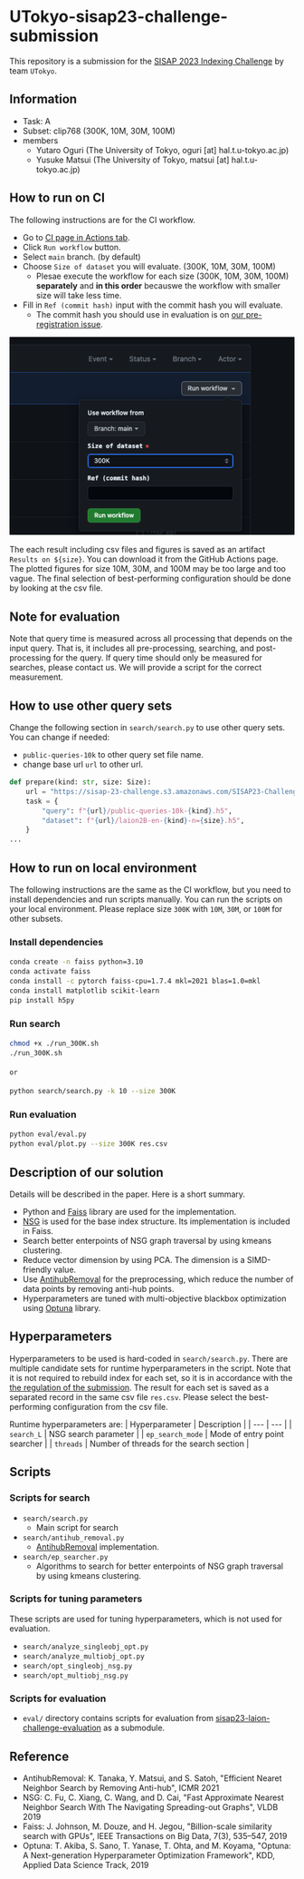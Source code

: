 # UTokyo-sisap23-challenge-submission

This repository is a submission for the [SISAP 2023 Indexing Challenge](https://sisap-challenges.github.io/) by team `UTokyo`.

## Information
- Task: A
- Subset: clip768 (300K, 10M, 30M, 100M)
- members
  - Yutaro Oguri (The University of Tokyo, oguri [at] hal.t.u-tokyo.ac.jp)
  - Yusuke Matsui (The University of Tokyo, matsui [at] hal.t.u-tokyo.ac.jp)

## How to run on CI
The following instructions are for the CI workflow. 

- Go to [CI page in Actions tab](https://github.com/mti-lab/UTokyo-sisap23-challenge-submission/actions/workflows/ci.yml).
- Click `Run workflow` button.
- Select `main` branch. (by default)
- Choose `Size of dataset` you will evaluate. (300K, 10M, 30M, 100M)
  - Plesae execute the workflow for each size (300K, 10M, 30M, 100M) **separately** and **in this order** becauswe the workflow with smaller size will take less time.
- Fill in `Ref (commit hash)` input with the commit hash you will evaluate.
  - The commit hash you should use in evaluation is on [our pre-registration issue](https://github.com/sisap-challenges/challenge2023/issues/2).


![CI page](./image/ci_instruction.png)

The each result including csv files and figures is saved as an artifact `Results on ${size}`. You can download it from the GitHub Actions page. The plotted figures for size 10M, 30M, and 100M may be too large and too vague. The final selection of best-performing configuration should be done by looking at the csv file.

## Note for evaluation
Note that query time is measured across all processing that depends on the input query. That is, it includes all pre-processing, searching, and post-processing for the query. If query time should only be measured for searches, please contact us. We will provide a script for the correct measurement.

## How to use other query sets
Change the following section in `search/search.py` to use other query sets.
You can change if needed:
- `public-queries-10k` to other query set file name.
- change base url `url` to other url.

```python
def prepare(kind: str, size: Size):
    url = "https://sisap-23-challenge.s3.amazonaws.com/SISAP23-Challenge"
    task = {
        "query": f"{url}/public-queries-10k-{kind}.h5",
        "dataset": f"{url}/laion2B-en-{kind}-n={size}.h5",
    }
...
```

## How to run on local environment
The following instructions are the same as the CI workflow, but you need to install dependencies and run scripts manually. You can run the scripts on your local environment.
Please replace size `300K` with `10M`, `30M`, or `100M` for other subsets.

### Install dependencies
```bash
conda create -n faiss python=3.10
conda activate faiss
conda install -c pytorch faiss-cpu=1.7.4 mkl=2021 blas=1.0=mkl
conda install matplotlib scikit-learn
pip install h5py
```

### Run search
```bash
chmod +x ./run_300K.sh
./run_300K.sh

or

python search/search.py -k 10 --size 300K
```

### Run evaluation
```bash
python eval/eval.py
python eval/plot.py --size 300K res.csv
```

## Description of our solution
Details will be described in the paper. Here is a short summary.

- Python and [Faiss](https://github.com/facebookresearch/faiss) library are used for the implementation.
- [NSG](https://github.com/ZJULearning/nsg) is used for the base index structure. Its implementation is included in Faiss.
- Search better enterpoints of NSG graph traversal by using kmeans clustering.
- Reduce vector dimension by using PCA. The dimension is a SIMD-friendly value.
- Use [AntihubRemoval](https://github.com/naaktslaktauge/antihub-removal) for the preprocessing, which reduce the number of data points by removing anti-hub points.
- Hyperparameters are tuned with multi-objective blackbox optimization using [Optuna](https://optuna.readthedocs.io/en/stable/index.html) library.

## Hyperparameters
Hyperparameters to be used is hard-coded in `search/search.py`.
There are multiple candidate sets for runtime hyperparameters in the script. Note that it is not required to rebuild index for each set, so it is in accordance with the [the regulation of the submission](https://github.com/sisap-challenges/challenge2023/discussions/10). The result for each set is saved as a separated record in the same csv file `res.csv`. Please select the best-performing configuration from the csv file.

Runtime hyperparameters are:
| Hyperparameter | Description |
| --- | --- |
| `search_L` | NSG search parameter |
| `ep_search_mode` | Mode of entry point searcher |
| `threads` | Number of threads for the search section |

## Scripts
### Scripts for search
- `search/search.py`
  - Main script for search
- `search/antihub_removal.py`
  - [AntihubRemoval](https://github.com/naaktslaktauge/antihub-removal) implementation.
- `search/ep_searcher.py`
  - Algorithms to search for better enterpoints of NSG graph traversal by using kmeans clustering.

### Scripts for tuning parameters
These scripts are used for tuning hyperparameters, which is not used for evaluation.

- `search/analyze_singleobj_opt.py`
- `search/analyze_multiobj_opt.py`
- `search/opt_singleobj_nsg.py`
- `search/opt_multiobj_nsg.py`

### Scripts for evaluation
- `eval/` directory contains scripts for evaluation from [sisap23-laion-challenge-evaluation](https://github.com/sisap-challenges/sisap23-laion-challenge-evaluation/tree/master) as a submodule.

## Reference
- AntihubRemoval: K. Tanaka, Y. Matsui, and S. Satoh, "Efficient Nearet Neighbor Search by Removing Anti-hub", ICMR 2021
- NSG: C. Fu, C. Xiang, C. Wang, and D. Cai, "Fast Approximate Nearest Neighbor Search With The Navigating Spreading-out Graphs", VLDB 2019
- Faiss: J. Johnson, M. Douze, and H. Jegou, "Billion-scale similarity search with GPUs", IEEE Transactions on Big Data, 7(3), 535–547, 2019
- Optuna: T. Akiba, S. Sano, T. Yanase, T. Ohta, and M. Koyama, "Optuna: A Next-generation Hyperparameter Optimization Framework", KDD, Applied Data Science Track, 2019
